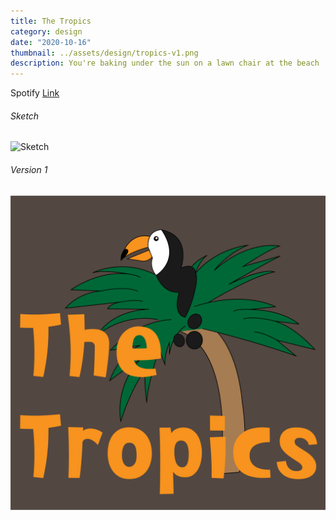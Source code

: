 ```yaml
---
title: The Tropics
category: design
date: "2020-10-16"
thumbnail: ../assets/design/tropics-v1.png
description: You're baking under the sun on a lawn chair at the beach
---
```


Spotify <a href = "https://open.spotify.com/playlist/417Ixl7qCkIctbcFmXnY2w?si=15a45a8370f1455a" target="_blank">Link</a>

<h6>Sketch</h6>

![Sketch](../assets/design/tropics-sketch.png)

<h6>Version 1</h6>

![Version 1](../assets/design/tropics-v1.png)
